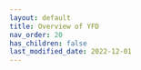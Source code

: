 ```yaml
---
layout: default
title: Overview of YFD
nav_order: 20
has_children: false
last_modified_date: 2022-12-01
---
```



